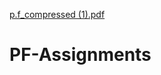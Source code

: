 [p.f_compressed (1).pdf](https://github.com/SyedSubhanSaadat/PF-Assignments/files/10005826/p.f_compressed.1.pdf)
# PF-Assignments
